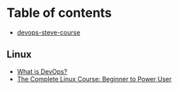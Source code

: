 # Table of contents

* [devops-steve-course](README.md)

## Linux

* [What is DevOps? ](linux/what-is-devops.md)
* [The Complete Linux Course: Beginner to Power User](linux/the-complete-linux-course-beginner-to-power-user.md)

